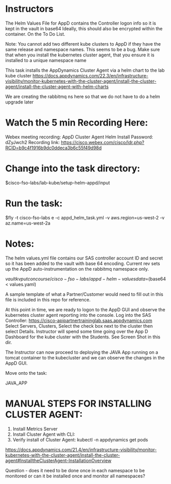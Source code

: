Instructors
============

The Helm Values File for AppD contains the Controller logon info so it is kept in the vault in base64
Ideally, this should also be encrypted within the container. On the To Do List.

Note: You cannot add two different kube clusters to AppD if they have the same release and namespace names.
This seems to be a bug. Make sure that when you install the kubernetes cluster agent, that you ensure it is installed to
a unique namespace name

This task installs the AppDynamics Cluster Agent via a helm chart to the lab kube cluster
https://docs.appdynamics.com/22.3/en/infrastructure-visibility/monitor-kubernetes-with-the-cluster-agent/install-the-cluster-agent/install-the-cluster-agent-with-helm-charts


We are creating the rabbitmq ns here so that we do not have to do a helm upgrade later

Watch the 5 min Recording Here:
================================
Webex meeting recording: AppD Cluster Agent Helm Install
Password: dZyJwch2
Recording link: https://cisco.webex.com/cisco/ldr.php?RCID=b9c4f1916b9dc0ddeca3b6c55f49d98d


Change into the task directory:
===============================
$cisco-fso-labs/lab-kube/setup-helm-appd/input

Run the task:
==============
$fly -t cisco-fso-labs e -c appd_helm_task.yml -v aws.region=us-west-2 -v az.name=us-west-2a

Notes:
=======
The helm values.yml file contains our SAS controller account ID and secret so it has been added to the vault with base 64 encoding.
Current rev sets up the AppD auto-instrumentation on the rabbitmq namespace only.


$vault kv put concourse/cisco-fso-labs/appd-helm-values data=$(base64 < values.yaml)

A sample template of what a Partner/Customer would need to fill out in this file is included in this repo for reference.

At this point in time, we are ready to logon to the AppD GUI and observe the kubernetes cluster agent reporting into the console.
Log into the SAS Controller:
https://cisco-apipartnertraininglab.saas.appdynamics.com
Select Servers, Clusters, Select the check box next to the cluster then select Details. 
Instructor will spend some time going over the App D Dashboard for the kube cluster with the Students. See Screen Shot in this dir.

The Instructor can now proceed to deploying the JAVA App running on a tomcat container to the kubecluster and we can observe the 
changes in the AppD GUI.

Move onto the task:

JAVA_APP

MANUAL STEPS FOR INSTALLING CLUSTER AGENT:
===========================================
1. Install Metrics Server 
2. Install Cluster Agent with CLI:
3. Verify install of Cluster Agent: kubectl -n appdynamics get pods

https://docs.appdynamics.com/21.4/en/infrastructure-visibility/monitor-kubernetes-with-the-cluster-agent/install-the-cluster-agent#InstalltheClusterAgent-InstallationOverview

Question - does it need to be done once in each namespace to be monitored or can it be installed once and monitor all namespaces?





